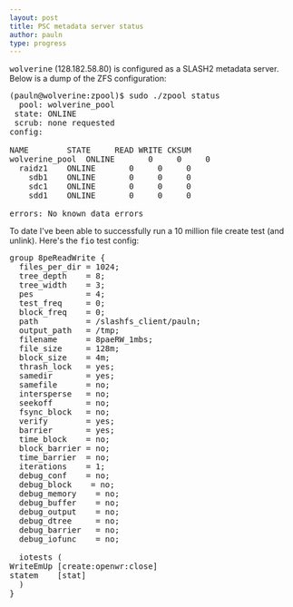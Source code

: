 ```yaml
---
layout: post
title: PSC metadata server status
author: pauln
type: progress
---
```


<tt>wolverine</tt> (128.182.58.80) is configured as a SLASH2 metadata server.
Below is a dump of the ZFS configuration:

<pre>
(pauln@wolverine:zpool)$ sudo ./zpool status
  pool: wolverine_pool
 state: ONLINE
 scrub: none requested
config:

NAME        STATE     READ WRITE CKSUM
wolverine_pool  ONLINE       0     0     0
  raidz1    ONLINE       0     0     0
    sdb1    ONLINE       0     0     0
    sdc1    ONLINE       0     0     0
    sdd1    ONLINE       0     0     0

errors: No known data errors
</pre>

To date I've been able to successfully run a 10 million file create test (and unlink).
Here's the <tt>fio</tt> test config:

<pre>
group 8peReadWrite {
  files_per_dir = 1024;
  tree_depth    = 8;
  tree_width    = 3;
  pes           = 4;
  test_freq     = 0;
  block_freq    = 0;
  path          = /slashfs_client/pauln;
  output_path   = /tmp;
  filename      = 8paeRW_1mbs;
  file_size     = 128m;
  block_size    = 4m;
  thrash_lock   = yes;
  samedir       = yes;
  samefile      = no;
  intersperse   = no;
  seekoff       = no;
  fsync_block   = no;
  verify        = yes;
  barrier       = yes;
  time_block    = no;
  block_barrier = no;
  time_barrier  = no;
  iterations    = 1;
  debug_conf    = no;
  debug_block    = no;
  debug_memory    = no;
  debug_buffer    = no;
  debug_output    = no;
  debug_dtree     = no;
  debug_barrier   = no;
  debug_iofunc    = no;

  iotests (
WriteEmUp [create:openwr:close]
statem    [stat]
  )
}
</pre>
